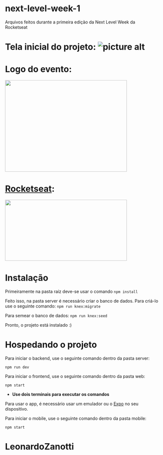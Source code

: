 # next-level-week-1
Arquivos feitos durante a primeira edição da Next Level Week da Rocketseat

# Tela inicial do projeto: ![picture alt](https://user-images.githubusercontent.com/38081852/83580830-6f63e200-a513-11ea-9a27-0a109ec1e4d0.png)
# Logo do evento:
<img src="https://cdn.dribbble.com/users/1986561/screenshots/11226328/nlw_dribbble.png"  width="400" height="300">

# [Rocketseat](https://www.youtube.com/channel/UCSfwM5u0Kce6Cce8_S72olg):
<img src="https://miro.medium.com/max/2400/1*fs0ScMc45X9QEwno8G414A.png"  width="400" height="200">


# Instalação

Primeiramente na pasta raíz deve-se usar o comando
``` npm install ```

Feito isso, na pasta server é necessário criar o banco de dados. Para criá-lo use o seguinte comando:
``` npm run knex:migrate ```

Para semear o banco de dados:
``` npm run knex:seed ```

Pronto, o projeto está instalado :)

# Hospedando o projeto

Para iniciar o backend, use o seguinte comando dentro da pasta server:

``` npm run dev ```


Para iniciar o frontend, use o seguinte comando dentro da pasta web:

``` npm start ```

* **Use dois terminais para executar os comandos**



Para usar o app, é necessário usar um emulador ou o [Expo](https://expo.io) no seu dispositivo.


Para iniciar o mobile, use o seguinte comando dentro da pasta mobile:

``` npm start ```

# LeonardoZanotti
